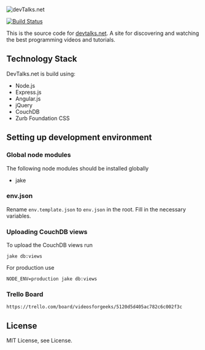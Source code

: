 ![devTalks.net](https://raw.github.com/sporto/devtalks.net/master/_assets/logo.png)

[![Build Status](https://travis-ci.org/sporto/devtalks.net.png?branch=master,develop)](https://travis-ci.org/sporto/devtalks.net)

This is the source code for [devtalks.net](http://devtalks.net). A site for discovering and watching the best programming videos and tutorials.

## Technology Stack

DevTalks.net is build using:

- Node.js
- Express.js
- Angular.js
- jQuery
- CouchDB
- Zurb Foundation CSS

## Setting up development environment

### Global node modules

The following node modules should be installed globally

- jake

### env.json

Rename `env.template.json` to `env.json` in the root. Fill in the necessary variables.

### Uploading CouchDB views

To upload the CouchDB views run

	jake db:views

For production use
	
	NODE_ENV=production jake db:views

### Trello Board

	https://trello.com/board/videosforgeeks/5120d5d405ac782c6c002f3c

## License

MIT License, see License.

